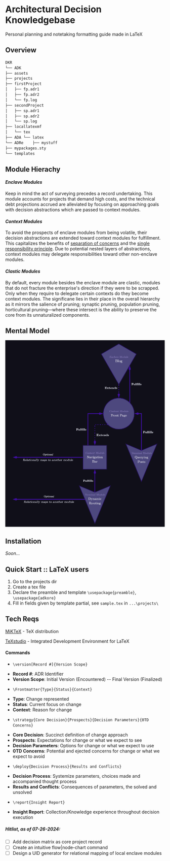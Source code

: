 # Architectural Decision Knowledgebase

Personal planning and notetaking formatting guide made in LaTeX

## Overview
```markdown
DKR
└── ADK
├── assets
├── projects
├── firstProject
│   ├── fp.adr1
│   ├── fp.adr2
│   └── fp.log
├── secondProject
│   ├── sp.adr1
│   ├── sp.adr2
│   └── sp.log
├── locallatexmf 
│   └── tex
├── ADA └── latex
└── ADRe    ├── mystuff
├── mypackages.sty
└── templates
```
<!-- 
  <h3 style="margin-bottom:0 margin-top:0">Parlance</h3>
  <h4 style="margin-bottom:0 margin-top:0">DKR</h4>
  <p style="margin-bottom:0">The Dynamic Knowledge Repository;</p>
  <h4 style="margin-bottom:0 margin-top:0">ADK</h4>
  <p style="margin-bottom:0">The Architectural Dynamic Knowledgebase;</p>
  <h4 style="margin-bottom:0 margin-top:0">assets</h4>
  <p style="margin-bottom:0">Location of where static assets such as images are stored</p>
  <h4 style="margin-bottom:0 margin-top:0">locallatexmf</h4>
  <p style="margin-bottom:0">TDS compliance</p>
  <h4 style="margin-bottom:0 margin-top:0">Projects</h4>
  <p style="margin-bottom:0">Universal;</p>
  <h4 style="margin-bottom:0 margin-top:0"></h4>
  <p style="margin-bottom:0">Record syntax;</p>
  <h4 style="margin-bottom:0 margin-top:0">ADR</h4>
  <p style="margin-bottom:0">Architectural Decision Record;</p>
  <h4 style="margin-bottom:0 margin-top:0">Styles</h4>
  <p style="margin-bottom:0">Styles;</p>
  <h4 style="margin-bottom:0 margin-top:0">[AD]L</h4>
  <p style="margin-bottom:0">Architectural Decision Log;</p>
  <h4 style="margin-bottom:0 margin-top:0">ADA</h4>
  <p style="margin-bottom:0">Architectural Decision Archive;</p>
  <h4 style="margin-bottom:0 margin-top:0">ADRe</h4>
  <p style="margin-bottom:0">Architectural Decision Resources;</p>
-->
## Module Hierachy
<h4><em>Enclave Modules</em></h4>
Keep in mind the act of surveying precedes a record undertaking. This module accounts for projects that demand high costs, and the technical debt projections accrued are alleviated by focusing on approaching goals with decision abstractions which are passed to context modules.
<h4><em>Context Modules</em></h4>
To avoid the prospects of enclave modules from being volatile, their decision abstractions are extended toward context modules for fulfillment. This capitalizes the benefits of <a href="https://en.wikipedia.org/wiki/Separation_of_concerns">separation of concerns</a> and the <a href="https://en.wikipedia.org/wiki/Single-responsibility_principle">single responsibility principle</a>. Due to potential nested layers of abstractions, context modules may delegate responsibilities toward other non-enclave modules.
<h4><em>Clastic Modules</em></h4>
By default, every module besides the enclave module are clastic, modules that do not fracture the enterprise's direction if they were to be scrapped. Only when they require to delegate certain contexts do they become context modules. The significane lies in their place in the overall hierarchy as it mirrors the salience of pruning; synaptic pruning, population pruning, horticultural pruning—where these intersect is the ability to preserve the core from its unnaturalized components. 

## Mental Model
![dynamic-knowledgebase](https://github.com/KXzeno/adk/blob/master/assets/adk-mental-model.png)

## Installation
<em>Soon...</em>

## Quick Start :: LaTeX users
1. Go to the projects dir
2. Create a tex file
3. Declare the preamble and template `\usepackage{preamble}`, `\usepackage{adkore}`
4. Fill in fields given by template partial, see `sample.tex` in `...\projects\`

## Tech Reqs
[MiKTeX](https://miktex.org/download) - TeX distribution

[TeXstudio](https://github.com/texstudio-org/texstudio) - Integrated Development Environment for LaTeX

#### Commands
+ `\version[Record #]{Version Scope}`
- **Record #**: ADR Identifier
- **Version Scope**: Initial Version (Encountered) -- Final Version (Finalized)
+ `\Frontmatter{Type}{Status}{Context}`
- **Type**: Change represented
- **Status**: Current focus on change
- **Context**: Reason for change
+ `\strategy{Core Decision}{Prospects}{Decision Parameters}{0TD Concerns}`
- **Core Decision**: Succinct definition of change approach
- **Prospects**: Expectations for change or what we expect to see
- **Decision Parameters**: Options for change or what we expect to use
- **0TD Concerns**: Potential and ejected concerns for change or what we expect to avoid
+ `\deploy{Decision Process}{Results and Conflicts}`
- **Decision Process**: Systemize parameters, choices made and accompanied thought process
- **Results and Conflicts**: Consequences of parameters, the solved and unsolved
+ `\report{Insight Report}`
- **Insight Report**: Collection/Knowledge experience throughout decision execution
<!-- #### Environments -->

##### Hitlist, as of 07-26-2024:
- [ ] Add decision matrix as core project record
- [ ] Create an intuitive flow|node-chart command
- [ ] Design a UID generator for relational mapping of local enclave modules

